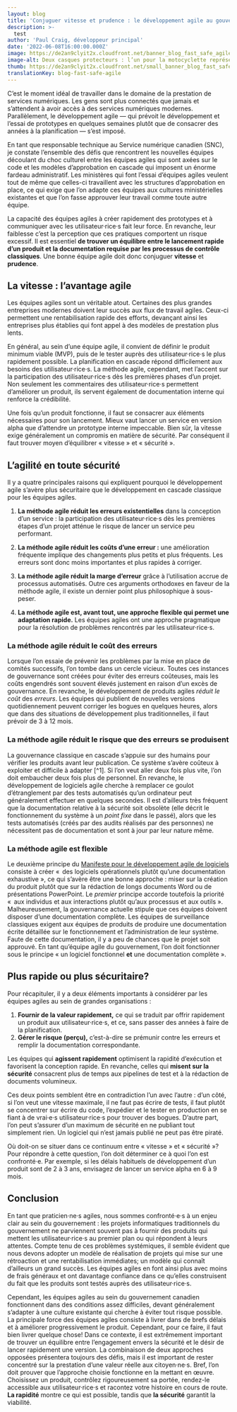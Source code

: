 ```yaml
---
layout: blog
title: 'Conjuguer vitesse et prudence : le développement agile au gouvernement'
description: >-
  test
author: 'Paul Craig, développeur principal'
date: '2022-06-08T16:00:00.000Z'
image: https://de2an9clyit2x.cloudfront.net/banner_blog_fast_safe_agile_b003ff8c43.jpg
image-alt: Deux casques protecteurs : l’un pour la motocyclette représentant la vitesse, et l’autre à coque dure signifiant la prudence.
thumb: https://de2an9clyit2x.cloudfront.net/small_banner_blog_fast_safe_agile_b003ff8c43.jpg
translationKey: blog-fast-safe-agile
---
```

C’est le moment idéal de travailler dans le domaine de la prestation de services numériques. Les gens sont plus connectés que jamais et s’attendent à avoir accès à des services numériques modernes. Parallèlement, le développement agile — qui prévoit le développement et l’essai de prototypes en quelques semaines plutôt que de consacrer des années à la planification — s’est imposé. 

En tant que responsable technique au Service numérique canadien (SNC), je constate l’ensemble des défis que rencontrent les nouvelles équipes découlant du choc culturel entre les équipes agiles qui sont axées sur le code et les modèles d’approbation en cascade qui imposent un énorme fardeau administratif. Les ministères qui font l’essai d’équipes agiles veulent tout de même que celles-ci travaillent avec les structures d’approbation en place, ce qui exige que l’on adapte ces équipes aux cultures ministérielles existantes et que l’on fasse approuver leur travail comme toute autre équipe.

La capacité des équipes agiles à créer rapidement des prototypes et à communiquer avec les utilisateur·rice·s fait leur force. En revanche, leur faiblesse c’est la perception que ces pratiques comportent un risque excessif. Il est essentiel **de trouver un équilibre entre le lancement rapide d’un produit et la documentation requise par les processus de contrôle classiques**. Une bonne équipe agile doit donc conjuguer **vitesse** et **prudence**.

## La vitesse : l’avantage agile

Les équipes agiles sont un véritable atout. Certaines des plus grandes entreprises modernes doivent leur succès aux flux de travail agiles. Ceux-ci permettent une rentabilisation rapide des efforts, devançant ainsi les entreprises plus établies qui font appel à des modèles de prestation plus lents. 

En général, au sein d’une équipe agile, il convient de définir le produit minimum viable (MVP), puis de le tester auprès des utilisateur·rice·s le plus rapidement possible. La planification en cascade répond difficilement aux besoins des utilisateur·rice·s. La méthode agile, cependant, met l’accent sur la participation des utilisateur·rice·s dès les premières phases d’un projet. Non seulement les commentaires des utilisateur·rice·s permettent d’améliorer un produit, ils servent également de documentation interne qui renforce la crédibilité. 

Une fois qu’un produit fonctionne, il faut se consacrer aux éléments nécessaires pour son lancement. Mieux vaut lancer un service en version alpha que d’attendre un prototype interne impeccable. Bien sûr, la vitesse exige généralement un compromis en matière de sécurité. Par conséquent il faut trouver moyen d’équilibrer « vitesse » et « sécurité ». 

## L’agilité en toute sécurité

Il y a quatre principales raisons qui expliquent pourquoi le développement agile s’avère plus sécuritaire que le développement en cascade classique pour les équipes agiles.

1. **La méthode agile réduit les erreurs existentielles** dans la conception d’un service : la participation des utilisateur·rice·s dès les premières étapes d’un projet atténue le risque de lancer un service peu performant.

2. **La méthode agile réduit les coûts d’une erreur :** une amélioration fréquente implique des changements plus petits et plus fréquents. Les erreurs sont donc moins importantes et plus rapides à corriger.

3. **La méthode agile réduit la marge d’erreur** grâce à l’utilisation accrue de processus automatisés. Outre ces arguments orthodoxes en faveur de la méthode agile, il existe un dernier point plus philosophique à sous-peser.

4. **La méthode agile est, avant tout, une approche flexible qui permet une adaptation rapide.** Les équipes agiles ont une approche pragmatique pour la résolution de problèmes rencontrés par les utilisateur·rice·s.


### La méthode agile réduit le coût des erreurs

Lorsque l’on essaie de prévenir les problèmes par la mise en place de comités successifs, l’on tombe dans un cercle vicieux. Toutes ces instances de gouvernance sont créées pour éviter des erreurs coûteuses, mais les coûts engendrés sont souvent élevés justement en raison d’un excès de gouvernance. En revanche, le développement de produits agiles *réduit le coût* des *erreurs*.  Les équipes qui publient de nouvelles versions quotidiennement peuvent corriger les bogues en quelques heures, alors que dans des situations de développement plus traditionnelles, il faut prévoir de 3 à 12 mois. 

### La méthode agile réduit le risque que des erreurs se produisent

La gouvernance classique en cascade s’appuie sur des humains pour vérifier les produits avant leur publication. Ce système s’avère coûteux à exploiter et difficile à adapter [^1]. Si l’on veut aller deux fois plus vite, l’on doit embaucher deux fois plus de personnel. En revanche, le développement de logiciels agile cherche à remplacer ce goulot d’étranglement par des tests automatisés qu’un ordinateur peut généralement effectuer en quelques secondes. Il est d’ailleurs très fréquent que la documentation relative à la sécurité soit obsolète (elle décrit le fonctionnement du système à un *point fixe* dans le passé), alors que les tests automatisés (créés par des audits réalisés par des personnes) ne nécessitent pas de documentation et sont à jour par leur nature même. 

### La méthode agile est flexible

Le deuxième principe du [Manifeste pour le développement agile de logiciels](https://agilemanifesto.org/) consiste à créer «  des logiciels opérationnels plutôt qu’une documentation exhaustive », ce qui s’avère être une bonne approche : miser sur la création du produit plutôt que sur la rédaction de longs documents Word ou de présentations PowerPoint. Le *premier* principe accorde toutefois la priorité «  aux individus et aux interactions plutôt qu’aux processus et aux outils ». Malheureusement, la gouvernance actuelle stipule que ces équipes doivent disposer d’une documentation complète. Les équipes de surveillance classiques exigent aux équipes de produits de produire une documentation écrite détaillée sur le fonctionnement et l’administration de leur système. Faute de cette documentation, il y a peu de chances que le projet soit approuvé. En tant qu’équipe agile du gouvernement, l’on doit fonctionner sous le principe « un logiciel fonctionnel **et** une documentation complète ». 

## Plus rapide ou plus sécuritaire?

Pour récapituler, il y a deux éléments importants à considérer par les équipes agiles au sein de grandes organisations :

1. **Fournir de la valeur rapidement,** ce qui se traduit par offrir rapidement un produit aux utilisateur·rice·s, et ce, sans passer des années à faire de la planification.
2. **Gérer le risque (perçu),** c’est-à-dire se prémunir contre les erreurs et remplir la documentation correspondante.

Les équipes qui **agissent rapidement** optimisent la rapidité d’exécution et favorisent la conception rapide. En revanche, celles qui **misent sur la sécurité** consacrent plus de temps aux pipelines de test et à la rédaction de documents volumineux.

Ces deux points semblent être en contradiction l’un avec l’autre : d’un côté, si l’on veut une vitesse maximale, il ne faut pas écrire de tests, il faut plutôt se concentrer sur écrire du code, l’expédier et le tester en production en se fiant à de vrai·e·s utilisateur·rice·s pour trouver des bogues. D’autre part, l’on peut s’assurer d’un maximum de sécurité en ne publiant tout simplement rien. Un logiciel qui n’est jamais publié ne peut pas être piraté.

Où doit-on se situer dans ce continuum entre « vitesse » et « sécurité »? Pour répondre à cette question, l’on doit déterminer ce à quoi l’on est confronté·e. Par exemple, si les délais habituels de développement d’un produit sont de 2 à 3 ans, envisagez de lancer un service alpha en 6 à 9 mois. 

## Conclusion

En tant que praticien·ne·s agiles, nous sommes confronté·e·s à un enjeu clair au sein du gouvernement : les projets informatiques traditionnels du gouvernement ne parviennent souvent pas à fournir des produits qui mettent les utilisateur·rice·s au premier plan ou qui répondent à leurs attentes. Compte tenu de ces problèmes systémiques, il semble évident que nous devons adopter un modèle de réalisation de projets qui mise sur une rétroaction et une rentabilisation immédiates; un modèle qui connaît d’ailleurs un grand succès. Les équipes agiles en font ainsi plus avec moins de frais généraux et ont davantage confiance dans ce qu’elles construisent du fait que les produits sont testés auprès des utilisateur·rice·s.

Cependant, les équipes agiles au sein du gouvernement canadien fonctionnent dans des conditions assez difficiles, devant généralement s’adapter à une culture existante qui cherche à éviter tout risque possible. La principale force des équipes agiles consiste à livrer dans de brefs délais et à améliorer progressivement le produit. Cependant, pour ce faire, il faut bien livrer quelque chose! Dans ce contexte, il est extrêmement important de trouver un équilibre entre l’engagement envers la sécurité et le désir de lancer rapidement une version.
La combinaison de deux approches opposées présentera toujours des défis, mais il est important de rester concentré sur la prestation d’une valeur réelle aux citoyen·ne·s. Bref, l’on doit prouver que l’approche choisie fonctionne en la mettant en œuvre. Choisissez un produit, contrôlez rigoureusement sa portée, rendez-le accessible aux utilisateur·rice·s et racontez votre histoire en cours de route. **La rapidité** montre ce qui est possible, tandis que **la sécurité** garantit la viabilité.



